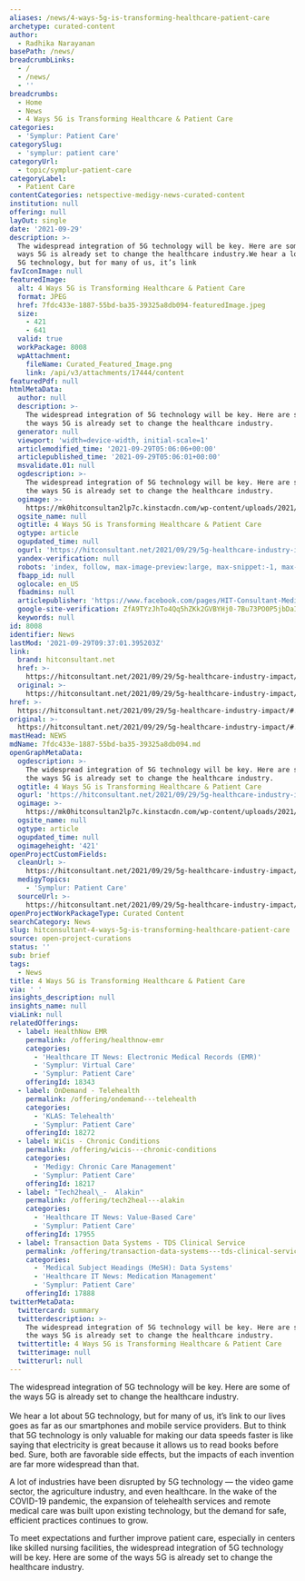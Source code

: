 ```yaml
---
aliases: /news/4-ways-5g-is-transforming-healthcare-patient-care
archetype: curated-content
author:
  - Radhika Narayanan
basePath: /news/
breadcrumbLinks:
  - /
  - /news/
  - ''
breadcrumbs:
  - Home
  - News
  - 4 Ways 5G is Transforming Healthcare & Patient Care
categories:
  - 'Symplur: Patient Care'
categorySlug:
  - 'symplur: patient care'
categoryUrl:
  - topic/symplur-patient-care
categoryLabel:
  - Patient Care
contentCategories: netspective-medigy-news-curated-content
institution: null
offering: null
layOut: single
date: '2021-09-29'
description: >-
  The widespread integration of 5G technology will be key. Here are some of the
  ways 5G is already set to change the healthcare industry.We hear a lot about
  5G technology, but for many of us, it’s link 
favIconImage: null
featuredImage:
  alt: 4 Ways 5G is Transforming Healthcare & Patient Care
  format: JPEG
  href: 7fdc433e-1887-55bd-ba35-39325a8db094-featuredImage.jpeg
  size:
    - 421
    - 641
  valid: true
  workPackage: 8008
  wpAttachment:
    fileName: Curated_Featured_Image.png
    link: /api/v3/attachments/17444/content
featuredPdf: null
htmlMetaData:
  author: null
  description: >-
    The widespread integration of 5G technology will be key. Here are some of
    the ways 5G is already set to change the healthcare industry.
  generator: null
  viewport: 'width=device-width, initial-scale=1'
  articlemodified_time: '2021-09-29T05:06:06+00:00'
  articlepublished_time: '2021-09-29T05:06:01+00:00'
  msvalidate.01: null
  ogdescription: >-
    The widespread integration of 5G technology will be key. Here are some of
    the ways 5G is already set to change the healthcare industry.
  ogimage: >-
    https://mk0hitconsultan2lp7c.kinstacdn.com/wp-content/uploads/2021/09/Screen-Shot-2021-06-03-at-12.16.42-PM.png
  ogsite_name: null
  ogtitle: 4 Ways 5G is Transforming Healthcare & Patient Care
  ogtype: article
  ogupdated_time: null
  ogurl: 'https://hitconsultant.net/2021/09/29/5g-healthcare-industry-impact/'
  yandex-verification: null
  robots: 'index, follow, max-image-preview:large, max-snippet:-1, max-video-preview:-1'
  fbapp_id: null
  oglocale: en_US
  fbadmins: null
  articlepublisher: 'https://www.facebook.com/pages/HIT-Consultant-Media/302199219847409'
  google-site-verification: ZfA9TYzJhTo4Qq5hZKk2GVBYHj0-7Bu73PO0P5jbDaI
  keywords: null
id: 8008
identifier: News
lastMod: '2021-09-29T09:37:01.395203Z'
link:
  brand: hitconsultant.net
  href: >-
    https://hitconsultant.net/2021/09/29/5g-healthcare-industry-impact/#.YVQzebhKhPY
  original: >-
    https://hitconsultant.net/2021/09/29/5g-healthcare-industry-impact/#.YVQzebhKhPY
href: >-
  https://hitconsultant.net/2021/09/29/5g-healthcare-industry-impact/#.YVQzebhKhPY
original: >-
  https://hitconsultant.net/2021/09/29/5g-healthcare-industry-impact/#.YVQzebhKhPY
mastHead: NEWS
mdName: 7fdc433e-1887-55bd-ba35-39325a8db094.md
openGraphMetaData:
  ogdescription: >-
    The widespread integration of 5G technology will be key. Here are some of
    the ways 5G is already set to change the healthcare industry.
  ogtitle: 4 Ways 5G is Transforming Healthcare & Patient Care
  ogurl: 'https://hitconsultant.net/2021/09/29/5g-healthcare-industry-impact/'
  ogimage: >-
    https://mk0hitconsultan2lp7c.kinstacdn.com/wp-content/uploads/2021/09/Screen-Shot-2021-06-03-at-12.16.42-PM.png
  ogsite_name: null
  ogtype: article
  ogupdated_time: null
  ogimageheight: '421'
openProjectCustomFields:
  cleanUrl: >-
    https://hitconsultant.net/2021/09/29/5g-healthcare-industry-impact/#.YVQzebhKhPY
  medigyTopics:
    - 'Symplur: Patient Care'
  sourceUrl: >-
    https://hitconsultant.net/2021/09/29/5g-healthcare-industry-impact/#.YVQzebhKhPY
openProjectWorkPackageType: Curated Content
searchCategory: News
slug: hitconsultant-4-ways-5g-is-transforming-healthcare-patient-care
source: open-project-curations
status: ''
sub: brief
tags:
  - News
title: 4 Ways 5G is Transforming Healthcare & Patient Care
via: ' '
insights_description: null
insights_name: null
viaLink: null
relatedOfferings:
  - label: HealthNow EMR
    permalink: /offering/healthnow-emr
    categories:
      - 'Healthcare IT News: Electronic Medical Records (EMR)'
      - 'Symplur: Virtual Care'
      - 'Symplur: Patient Care'
    offeringId: 18343
  - label: OnDemand - Telehealth
    permalink: /offering/ondemand---telehealth
    categories:
      - 'KLAS: Telehealth'
      - 'Symplur: Patient Care'
    offeringId: 18272
  - label: WiCis - Chronic Conditions
    permalink: /offering/wicis---chronic-conditions
    categories:
      - 'Medigy: Chronic Care Management'
      - 'Symplur: Patient Care'
    offeringId: 18217
  - label: "Tech2heal\_-  Alakin"
    permalink: /offering/tech2heal---alakin
    categories:
      - 'Healthcare IT News: Value-Based Care'
      - 'Symplur: Patient Care'
    offeringId: 17955
  - label: Transaction Data Systems - TDS Clinical Service
    permalink: /offering/transaction-data-systems---tds-clinical-service
    categories:
      - 'Medical Subject Headings (MeSH): Data Systems'
      - 'Healthcare IT News: Medication Management'
      - 'Symplur: Patient Care'
    offeringId: 17888
twitterMetaData:
  twittercard: summary
  twitterdescription: >-
    The widespread integration of 5G technology will be key. Here are some of
    the ways 5G is already set to change the healthcare industry.
  twittertitle: 4 Ways 5G is Transforming Healthcare & Patient Care
  twitterimage: null
  twitterurl: null
---
```

<p>The widespread integration of 5G technology will be key. Here are some of the ways 5G is already set to change the healthcare industry.<br><br>We hear a lot about 5G technology, but for many of us, it’s link to our lives goes as far as our smartphones and mobile service providers. But to think that 5G technology is only valuable for making our data speeds faster is like saying that electricity is great because it allows us to read books before bed. Sure, both are favorable side effects, but the impacts of each invention are far more widespread than that.</p><p>A lot of industries have been disrupted by 5G technology — the video game sector, the agriculture industry, and even healthcare. In the wake of the COVID-19 pandemic, the expansion of telehealth services and remote medical care was built upon existing technology, but the demand for safe, efficient practices continues to grow.</p><p>To meet expectations and further improve patient care, especially in centers like skilled nursing facilities, the widespread integration of 5G technology will be key. Here are some of the ways 5G is already set to change the healthcare industry.<br>&nbsp;</p>